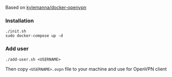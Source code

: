 Based on [kylemanna/docker-openvpn](https://github.com/kylemanna/docker-openvpn)

### Installation
```
./init.sh
sudo docker-compose up -d
```

### Add user
```
./add-user.sh <USERNAME>
```

Then copy `<USERNAME>.ovpn` file to your machine and use for OpenVPN client
